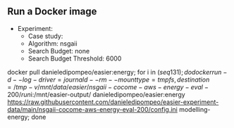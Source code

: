 
## Run a Docker image

 - Experiment: 
   - Case study: 
   - Algorithm: nsgaii
   - Search Budget: none
   - Search Budget Threshold: 6000

docker pull danieledipompeo/easier:energy; for i in $(seq 1 31); do docker run -d --log-driver=journald --rm --mount type=tmpfs,destination=/tmp -v /mnt/data/easier/nsgaii-cocome-aws-energy-eval-200/run$i:/mnt/easier-output/ danieledipompeo/easier:energy https://raw.githubusercontent.com/danieledipompeo/easier-experiment-data/main/nsgaii-cocome-aws-energy-eval-200/config.ini modelling-energy; done 

